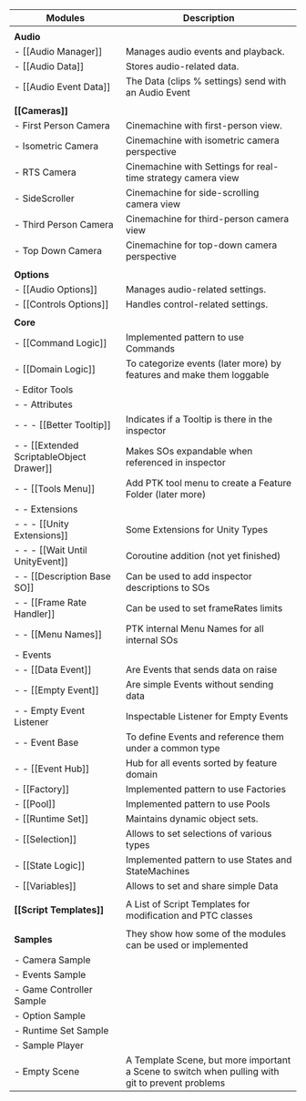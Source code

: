 

| **Modules** | **Description**  |
| ------- | ------------ |
|  |  |
| **Audio** |  |
| - [[Audio Manager]] | Manages audio events and playback. |
| - [[Audio Data]] | Stores audio-related data. |
| - [[Audio Event Data]] | The Data (clips % settings) send with an Audio Event |
|  |  |
| **[[Cameras]]** |  |
| - First Person Camera | Cinemachine with first-person view. |
| - Isometric Camera | Cinemachine with isometric camera perspective |
| - RTS Camera | Cinemachine with Settings for real-time strategy camera view |
| - SideScroller | Cinemachine for side-scrolling camera view |
| - Third Person Camera | Cinemachine for third-person camera view |
| - Top Down Camera | Cinemachine for top-down camera perspective |
|  |  |
| **Options** |  |
| - [[Audio Options]] | Manages audio-related settings. |
| - [[Controls Options]] | Handles control-related settings. |
|  |  |
| **Core** |  |
| - [[Command Logic]] | Implemented pattern to use Commands |
| - [[Domain Logic]] | To categorize events (later more) by features and make them loggable |
| - Editor Tools |  |
| - - Attributes |  |
| - - - [[Better Tooltip]] | Indicates if a Tooltip is there in the inspector |
| - - [[Extended ScriptableObject Drawer]] | Makes SOs expandable when referenced in inspector |
| - - [[Tools Menu]] | Add PTK tool menu to create a Feature Folder (later more) |
| - - Extensions |  |
| - - - [[Unity Extensions]] | Some Extensions for Unity Types |
| - - - [[Wait Until UnityEvent]] | Coroutine addition (not yet finished) |
| - - [[Description Base SO]] | Can be used to add inspector descriptions to SOs |
| - - [[Frame Rate Handler]] | Can be used to set frameRates limits |
| - - [[Menu Names]] | PTK internal Menu Names for all internal SOs |
| - Events |  |
| - - [[Data Event]] | Are Events that sends data on raise |
| - - [[Empty Event]] | Are simple Events without sending data |
| - - Empty Event Listener | Inspectable Listener for Empty Events |
| - - Event Base | To define Events and reference them under a common type |
| - - [[Event Hub]] | Hub for all events sorted by feature domain |
| - [[Factory]] | Implemented pattern to use Factories |
| - [[Pool]] | Implemented pattern to use Pools |
| - [[Runtime Set]] | Maintains dynamic object sets. |
| - [[Selection]] | Allows to set selections of various types |
| - [[State Logic]] | Implemented pattern to use States and StateMachines |
| - [[Variables]] | Allows to set and share simple Data |
|  |  |
| **[[Script Templates]]** | A List of Script Templates for modification and PTC classes |
|  |  |
| **Samples** | They show how some of the modules can be used or implemented |
|  - Camera Sample |  |
|  - Events Sample |  |
|  - Game Controller Sample |  |
|  - Option Sample |  |
|  - Runtime Set Sample |  |
|  - Sample Player |  |
|  - Empty Scene | A Template Scene, but more important a Scene to switch when pulling with git to prevent problems |
